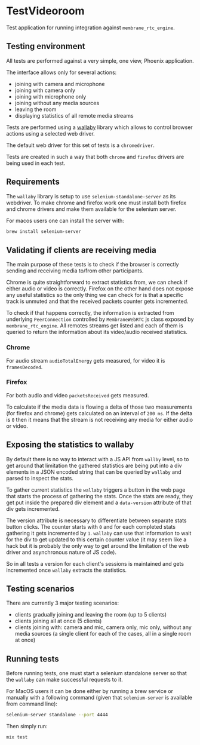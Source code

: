 # TestVideoroom
Test application for running integration against `membrane_rtc_engine`.

## Testing environment
All tests are performed against a very simple, one view, Phoenix application.

The interface allows only for several actions:
* joining with camera and microphone
* joining with camera only 
* joining with microphone only 
* joining without any media sources 
* leaving the room 
* displaying statistics of all remote media streams

Tests are performed using a [wallaby](https://github.com/elixir-wallaby/wallaby) library
which allows to control browser actions using a selected web driver.

The default web driver for this set of tests is a `chromedriver`.

Tests are created in such a way that both `chrome` and `firefox` drivers are being used
in each test.


## Requirements
The `wallaby` library is setup to use `selenium-standalone-server` as its webdriver.
To make chrome and firefox work one must install both firefox and chrome drivers and make them
available for the selenium server.

For macos users one can install the server with:
```bash
brew install selenium-server
```

## Validating if clients are receiving media 
The main purpose of these tests is to check if the browser is
correctly sending and receiving media to/from other participants.

Chrome is quite straightforward to extract statistics from, we can check
if either audio or video is correctly. Firefox on the other hand does not expose
any useful statistics so the only thing we can check for is that a specific track is unmuted and that the
received packets counter gets incremented.

To check if that happens correctly, the information is extracted 
from underlying `PeerConnection` controlled by `MembraneWebRTC` js class
exposed by `membrane_rtc_engine`. All remotes streams get listed and each of them
is queried to return the information about its video/audio received statistics.

### Chrome
For audio stream `audioTotalEnergy` gets measured, for video it is `framesDecoded`.

### Firefox
For both audio and video `packetsReceived` gets measured.


To calculate if the media data is flowing a delta of those two measurements (for firefox and chrome) gets calculated on
an interval of `200 ms`. If the delta is `0` then it means that the stream is not receiving any 
media for either audio or video.

## Exposing the statistics to wallaby
By default there is no way to interact with a JS API from `wallby` level, so to
get around that limitation the gathered statistics are being put into a div elements
in a JSON encoded string that can be queried by `wallaby` and parsed to inspect the stats.

To gather current statistics the `wallaby` triggers a button in the web page that starts the process of gathering
the stats. Once the stats are ready, they get put inside the prepared div element and a `data-version` attribute of that div gets incremented.

The version attribute is necessary to differentiate between separate stats button clicks. The counter starts with `0` and for each completed stats
gathering it gets incremented by `1`. `wallaby` can use that information to wait for the div to get updated to this certain counter value
(it may seem like a hack but it is probably the only way to get around the limitation of the web driver and asynchronous nature of JS code).

So in all tests a version for each client's sessions is maintained and gets incremented once `wallaby` extracts the statistics.

## Testing scenarios
There are currently 3 major testing scenarios:
* clients gradually joining and leaving the room (up to 5 clients)
* clients joining all at once (5 clients)
* clients joining with: camera and mic, camera only, mic only, without any media sources (a single client for each of the cases, all in a single room at once)

## Running tests 
Before running tests, one must start a selenium standalone server so that the `wallaby` can make successful
requests to it.

For MacOS users it can be done either by running a brew service or manually with a following command (given that `selenium-server` is available from command line):
```bash
selenium-server standalone --port 4444
```

Then simply run:
```bash
mix test
```
